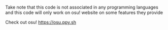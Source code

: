 Take note that this code is not associated in any programming languages and this code will only work on osu! website on some features they provide

Check out osu! https://osu.ppy.sh
